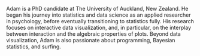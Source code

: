 Adam is a PhD candidate at The University of Auckland, New Zealand. He began his journey into statistics and data science as an applied researcher in psychology, before eventually transitioning to statistics fully. His research focuses on interactive data visualization, and, in particular, on the interplay between interaction and the algebraic properties of plots. Beyond data visualization, Adam is also passionate about programming, Bayesian statistics, and surfing. 
